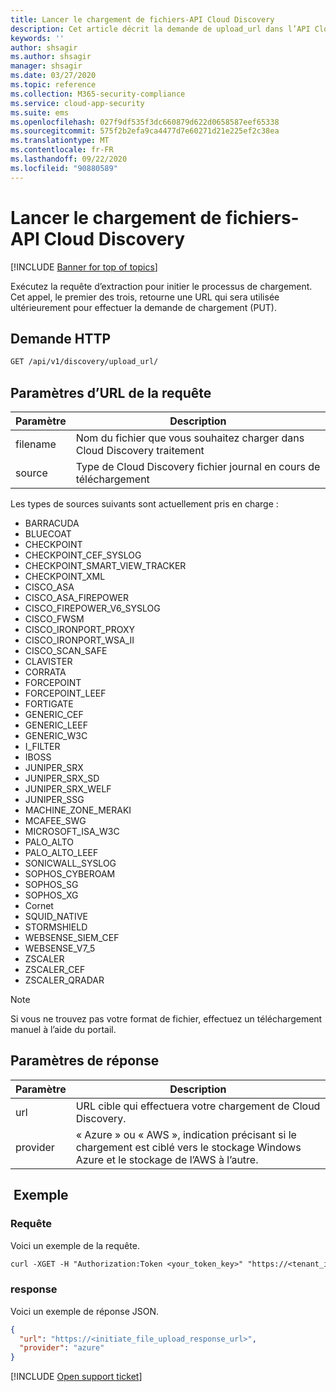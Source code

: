 ```yaml
---
title: Lancer le chargement de fichiers-API Cloud Discovery
description: Cet article décrit la demande de upload_url dans l’API Cloud Discovery de Cloud App Security.
keywords: ''
author: shsagir
ms.author: shsagir
manager: shsagir
ms.date: 03/27/2020
ms.topic: reference
ms.collection: M365-security-compliance
ms.service: cloud-app-security
ms.suite: ems
ms.openlocfilehash: 027f9df535f3dc660879d622d0658587eef65338
ms.sourcegitcommit: 575f2b2efa9ca4477d7e60271d21e225ef2c38ea
ms.translationtype: MT
ms.contentlocale: fr-FR
ms.lasthandoff: 09/22/2020
ms.locfileid: "90880589"
---
```

# <a name="initiate-file-upload---cloud-discovery-api"></a>Lancer le chargement de fichiers-API Cloud Discovery

[!INCLUDE [Banner for top of topics](includes/banner.md)]

Exécutez la requête d’extraction pour initier le processus de chargement. Cet appel, le premier des trois, retourne une URL qui sera utilisée ultérieurement pour effectuer la demande de chargement (PUT).

## <a name="http-request"></a>Demande HTTP

```rest
GET /api/v1/discovery/upload_url/
```

## <a name="request-url-parameters"></a>Paramètres d’URL de la requête

| Paramètre | Description |
| --- |--- |
| filename | Nom du fichier que vous souhaitez charger dans Cloud Discovery traitement |
| source | Type de Cloud Discovery fichier journal en cours de téléchargement |

Les types de sources suivants sont actuellement pris en charge :

- BARRACUDA
- BLUECOAT
- CHECKPOINT
- CHECKPOINT_CEF_SYSLOG
- CHECKPOINT_SMART_VIEW_TRACKER
- CHECKPOINT_XML
- CISCO_ASA
- CISCO_ASA_FIREPOWER
- CISCO_FIREPOWER_V6_SYSLOG
- CISCO_FWSM
- CISCO_IRONPORT_PROXY
- CISCO_IRONPORT_WSA_II
- CISCO_SCAN_SAFE
- CLAVISTER
- CORRATA
- FORCEPOINT
- FORCEPOINT_LEEF
- FORTIGATE
- GENERIC_CEF
- GENERIC_LEEF
- GENERIC_W3C
- I_FILTER
- IBOSS
- JUNIPER_SRX
- JUNIPER_SRX_SD
- JUNIPER_SRX_WELF
- JUNIPER_SSG
- MACHINE_ZONE_MERAKI
- MCAFEE_SWG
- MICROSOFT_ISA_W3C
- PALO_ALTO
- PALO_ALTO_LEEF
- SONICWALL_SYSLOG
- SOPHOS_CYBEROAM
- SOPHOS_SG
- SOPHOS_XG
- Cornet
- SQUID_NATIVE
- STORMSHIELD
- WEBSENSE_SIEM_CEF
- WEBSENSE_V7_5
- ZSCALER
- ZSCALER_CEF
- ZSCALER_QRADAR

> [!NOTE]
> Si vous ne trouvez pas votre format de fichier, effectuez un téléchargement manuel à l’aide du portail.

## <a name="response-parameters"></a>Paramètres de réponse

| Paramètre | Description |
| --- | --- |
| url | URL cible qui effectuera votre chargement de Cloud Discovery. |
| provider | « Azure » ou « AWS », indication précisant si le chargement est ciblé vers le stockage Windows Azure et le stockage de l’AWS à l’autre. |

## <a name="example"></a> Exemple

### <a name="request"></a>Requête

Voici un exemple de la requête.

```rest
curl -XGET -H "Authorization:Token <your_token_key>" "https://<tenant_id>.<tenant_region>.contoso.com/api/v1/discovery/upload_url/?filename=my_discovery_file.txt&source=LOG_3COM"
```

### <a name="response"></a>response

Voici un exemple de réponse JSON.

```json
{
  "url": "https://<initiate_file_upload_response_url>",
  "provider": "azure"
}
```

[!INCLUDE [Open support ticket](includes/support.md)]
